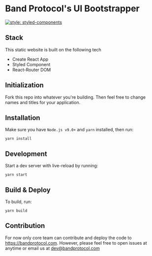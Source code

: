 # Band Protocol's UI Bootstrapper

[![style: styled-components](https://img.shields.io/badge/style-%F0%9F%92%85%20styled--components-orange.svg?colorB=daa357&colorA=db748e)](https://github.com/styled-components/styled-components)

## Stack

This static website is built on the following tech

- Create React App
- Styled Component
- React-Router DOM

## Initialization

Fork this repo into whatever you're building. Then feel free to change names and titles for your application.

## Installation

Make sure you have `Node.js v9.0+` and `yarn` installed, then run:

```
yarn install
```

## Development

Start a dev server with live-reload by running:

```
yarn start
```

## Build & Deploy

To build, run:

```
yarn build
```

## Contribution

For now only core team can contribute and deploy the code to https://bandprotocol.com. However, please feel free to open issues at anytime or email us at dev@bandprotocol.com

